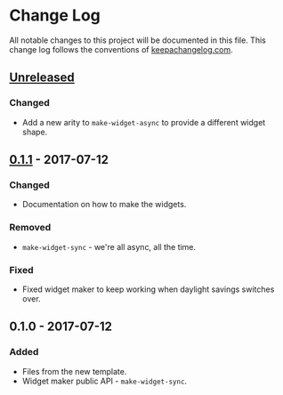 # Change Log
All notable changes to this project will be documented in this file. This change log follows the conventions of [keepachangelog.com](http://keepachangelog.com/).

## [Unreleased]
### Changed
- Add a new arity to `make-widget-async` to provide a different widget shape.

## [0.1.1] - 2017-07-12
### Changed
- Documentation on how to make the widgets.

### Removed
- `make-widget-sync` - we're all async, all the time.

### Fixed
- Fixed widget maker to keep working when daylight savings switches over.

## 0.1.0 - 2017-07-12
### Added
- Files from the new template.
- Widget maker public API - `make-widget-sync`.

[Unreleased]: https://github.com/your-name/clj-test1/compare/0.1.1...HEAD
[0.1.1]: https://github.com/your-name/clj-test1/compare/0.1.0...0.1.1
